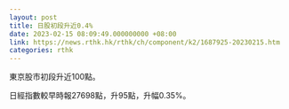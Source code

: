 ```yaml
---
layout: post
title: 日股初段升近0.4%
date: 2023-02-15 08:09:49.000000000 +08:00
link: https://news.rthk.hk/rthk/ch/component/k2/1687925-20230215.htm
categories: rthk
---
```


東京股市初段升近100點。

日經指數較早時報27698點，升95點，升幅0.35%。
